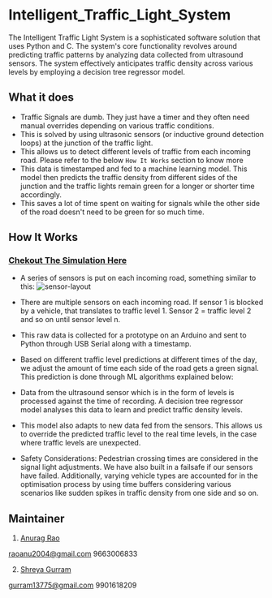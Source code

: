 # Intelligent_Traffic_Light_System

The Intelligent Traffic Light System is a sophisticated software solution that uses Python and C. The system's core functionality revolves around predicting traffic patterns by analyzing data collected from ultrasound sensors. The system effectively anticipates traffic density across various levels by employing a decision tree regressor model.

What it does
------------
- Traffic Signals are dumb. They just have a timer and they often need manual overrides depending on various traffic conditions.
- This is solved by using ultrasonic sensors (or inductive ground detection loops) at the junction of the traffic light.
- This allows us to detect different levels of traffic from each incoming road. Please refer to the below `How It Works` section to know more
- This data is timestamped and fed to a machine learning model. This model then predicts the traffic density from different sides of the junction and the traffic lights remain green for a longer or shorter time accordingly.
- This saves a lot of time spent on waiting for signals while the other side of the road doesn't need to be green for so much time.

How It Works
-------------

### [Chekout The Simulation Here](https://wokwi.com/projects/349433108451295826)

- A series of sensors is put on each incoming road, something similar to this:
![sensor-layout](https://cdn.discordapp.com/attachments/1080892669313699881/1142152738579415050/image.png?ex=661973a1&is=6606fea1&hm=b534aef9e2d16418d087ca0657494fc272609ba2689f3c2e66901b68baec3d6f&)

- There are multiple sensors on each incoming road. If sensor 1 is blocked by a vehicle, that translates to traffic level 1. Sensor 2 = traffic level 2 and so on until sensor level n.
- This raw data is collected for a prototype on an Arduino and sent to Python through USB Serial along with a timestamp.
- Based on different traffic level predictions at different times of the day, we adjust the amount of time each side of the road gets a green signal. This prediction is done through ML algorithms explained below:

- Data from the ultrasound sensor which is in the form of levels is processed against the time of recording. A decision tree regressor model analyses this data to learn and predict traffic density levels. 
- This model also adapts to new data fed from the sensors. This allows us to override the predicted traffic level to the real time levels, in the case where traffic levels are unexpected.
- Safety Considerations: Pedestrian crossing times are considered in the signal light adjustments. We have also built in a failsafe if our sensors have failed. Additionally, varying vehicle types are accounted for in the optimisation process by using time buffers considering various scenarios like sudden spikes in traffic density from one side and so on.

## Maintainer

1. [Anurag Rao](https://github.com/anuragrao04)

[raoanu2004@gmail.com](mailto:raoanu2004@gmail.com) 9663006833

2. [Shreya Gurram](https://github.com/bun137)

[gurram13775@gmail.com](mailto:gurram13775@gmail.com) 9901618209


